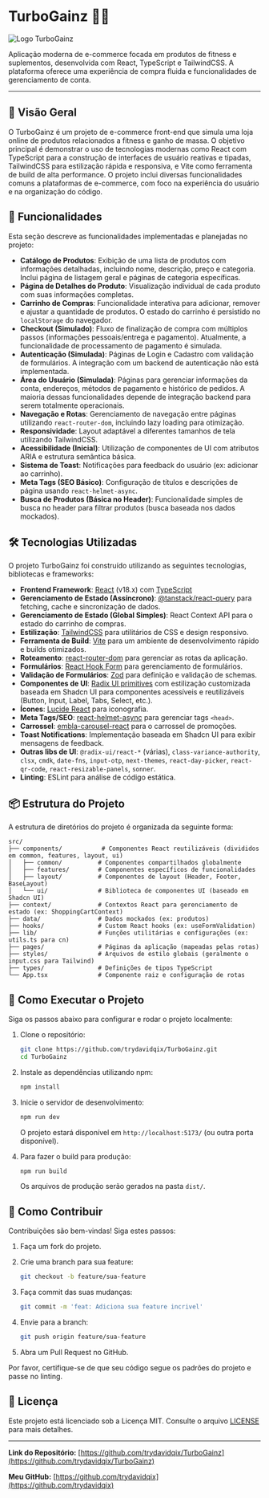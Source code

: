 # TurboGainz 🏋️‍♂️

![Logo TurboGainz](https://github.com/trydavidqix/TurboGainz/blob/main/public/logo.png?raw=true)

Aplicação moderna de e-commerce focada em produtos de fitness e suplementos, desenvolvida com React, TypeScript e TailwindCSS. A plataforma oferece uma experiência de compra fluida e funcionalidades de gerenciamento de conta.

---

## 🌟 Visão Geral

O TurboGainz é um projeto de e-commerce front-end que simula uma loja online de produtos relacionados a fitness e ganho de massa. O objetivo principal é demonstrar o uso de tecnologias modernas como React com TypeScript para a construção de interfaces de usuário reativas e tipadas, TailwindCSS para estilização rápida e responsiva, e Vite como ferramenta de build de alta performance. O projeto inclui diversas funcionalidades comuns a plataformas de e-commerce, com foco na experiência do usuário e na organização do código.

## 🎯 Funcionalidades

Esta seção descreve as funcionalidades implementadas e planejadas no projeto:

*   **Catálogo de Produtos**: Exibição de uma lista de produtos com informações detalhadas, incluindo nome, descrição, preço e categoria. Inclui página de listagem geral e páginas de categoria específicas.
*   **Página de Detalhes do Produto**: Visualização individual de cada produto com suas informações completas.
*   **Carrinho de Compras**: Funcionalidade interativa para adicionar, remover e ajustar a quantidade de produtos. O estado do carrinho é persistido no `localStorage` do navegador.
*   **Checkout (Simulado)**: Fluxo de finalização de compra com múltiplos passos (informações pessoais/entrega e pagamento). Atualmente, a funcionalidade de processamento de pagamento é simulada.
*   **Autenticação (Simulada)**: Páginas de Login e Cadastro com validação de formulários. A integração com um backend de autenticação não está implementada.
*   **Área do Usuário (Simulada)**: Páginas para gerenciar informações da conta, endereços, métodos de pagamento e histórico de pedidos. A maioria dessas funcionalidades depende de integração backend para serem totalmente operacionais.
*   **Navegação e Rotas**: Gerenciamento de navegação entre páginas utilizando `react-router-dom`, incluindo lazy loading para otimização.
*   **Responsividade**: Layout adaptável a diferentes tamanhos de tela utilizando TailwindCSS.
*   **Acessibilidade (Inicial)**: Utilização de componentes de UI com atributos ARIA e estrutura semântica básica.
*   **Sistema de Toast**: Notificações para feedback do usuário (ex: adicionar ao carrinho).
*   **Meta Tags (SEO Básico)**: Configuração de títulos e descrições de página usando `react-helmet-async`.
*   **Busca de Produtos (Básica no Header)**: Funcionalidade simples de busca no header para filtrar produtos (busca baseada nos dados mockados).

## 🛠️ Tecnologias Utilizadas

O projeto TurboGainz foi construído utilizando as seguintes tecnologias, bibliotecas e frameworks:

*   **Frontend Framework**: [React](https://reactjs.org/) (v18.x) com [TypeScript](https://www.typescriptlang.org/)
*   **Gerenciamento de Estado (Assíncrono)**: [@tanstack/react-query](https://tanstack.com/query/latest/) para fetching, cache e sincronização de dados.
*   **Gerenciamento de Estado (Global Simples)**: React Context API para o estado do carrinho de compras.
*   **Estilização**: [TailwindCSS](https://tailwindcss.com/) para utilitários de CSS e design responsivo.
*   **Ferramenta de Build**: [Vite](https://vitejs.dev/) para um ambiente de desenvolvimento rápido e builds otimizados.
*   **Roteamento**: [react-router-dom](https://reactrouter.com/) para gerenciar as rotas da aplicação.
*   **Formulários**: [React Hook Form](https://react-hook-form.com/) para gerenciamento de formulários.
*   **Validação de Formulários**: [Zod](https://zod.dev/) para definição e validação de schemas.
*   **Componentes de UI**: [Radix UI primitives](https://www.radix-ui.com/) com estilização customizada baseada em Shadcn UI para componentes acessíveis e reutilizáveis (Button, Input, Label, Tabs, Select, etc.).
*   **Ícones**: [Lucide React](https://lucide.dev/) para iconografia.
*   **Meta Tags/SEO**: [react-helmet-async](https://github.com/staylor/react-helmet-async) para gerenciar tags `<head>`.
*   **Carrossel**: [embla-carousel-react](https://www.embla-carousel.com/) para o carrossel de promoções.
*   **Toast Notifications**: Implementação baseada em Shadcn UI para exibir mensagens de feedback.
*   **Outras libs de UI**: `@radix-ui/react-*` (várias), `class-variance-authority`, `clsx`, `cmdk`, `date-fns`, `input-otp`, `next-themes`, `react-day-picker`, `react-qr-code`, `react-resizable-panels`, `sonner`.
*   **Linting**: ESLint para análise de código estática.

## 📦 Estrutura do Projeto

A estrutura de diretórios do projeto é organizada da seguinte forma:

```
src/
├── components/           # Componentes React reutilizáveis (divididos em common, features, layout, ui)
│   ├── common/          # Componentes compartilhados globalmente
│   ├── features/        # Componentes específicos de funcionalidades
│   ├── layout/          # Componentes de layout (Header, Footer, BaseLayout)
│   └── ui/              # Biblioteca de componentes UI (baseado em Shadcn UI)
├── context/             # Contextos React para gerenciamento de estado (ex: ShoppingCartContext)
├── data/                # Dados mockados (ex: produtos)
├── hooks/               # Custom React hooks (ex: useFormValidation)
├── lib/                 # Funções utilitárias e configurações (ex: utils.ts para cn)
├── pages/               # Páginas da aplicação (mapeadas pelas rotas)
├── styles/              # Arquivos de estilo globais (geralmente o input.css para Tailwind)
├── types/               # Definições de tipos TypeScript
└── App.tsx              # Componente raiz e configuração de rotas
```

## 🚀 Como Executar o Projeto

Siga os passos abaixo para configurar e rodar o projeto localmente:

1.  Clone o repositório:

    ```bash
    git clone https://github.com/trydavidqix/TurboGainz.git
    cd TurboGainz
    ```

2.  Instale as dependências utilizando npm:

    ```bash
    npm install
    ```

3.  Inicie o servidor de desenvolvimento:

    ```bash
    npm run dev
    ```

    O projeto estará disponível em `http://localhost:5173/` (ou outra porta disponível).

4.  Para fazer o build para produção:

    ```bash
    npm run build
    ```

    Os arquivos de produção serão gerados na pasta `dist/`.

## 🤝 Como Contribuir

Contribuições são bem-vindas! Siga estes passos:

1.  Faça um fork do projeto.
2.  Crie uma branch para sua feature:

    ```bash
    git checkout -b feature/sua-feature
    ```

3.  Faça commit das suas mudanças:

    ```bash
    git commit -m 'feat: Adiciona sua feature incrivel'
    ```

4.  Envie para a branch:

    ```bash
    git push origin feature/sua-feature
    ```

5.  Abra um Pull Request no GitHub.

Por favor, certifique-se de que seu código segue os padrões do projeto e passe no linting.

## 📝 Licença

Este projeto está licenciado sob a Licença MIT. Consulte o arquivo [LICENSE](https://github.com/trydavidqix/TurboGainz/blob/main/LICENSE) para mais detalhes.

---

**Link do Repositório:** [https://github.com/trydavidqix/TurboGainz](https://github.com/trydavidqix/TurboGainz)

**Meu GitHub:** [https://github.com/trydavidqix](https://github.com/trydavidqix)
